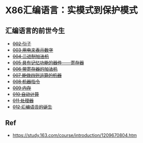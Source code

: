 # X86汇编语言：实模式到保护模式

## 汇编语言的前世今生

* ~~[002 引子](./002/)~~
* ~~[003 用电来表示数字](./003/)~~
* ~~[004 二进制加法机](./004/)~~
* ~~[005 具有记忆功能的器件——寄存器](./005/)~~
* ~~[006 带寄存器的加法机](./006/)~~
* ~~[007 能做四则运算的机器](./007/)~~
* ~~[008 机器指令](./008/)~~
* ~~[009 内存](./009/)~~
* ~~[010 自动计算](./010/)~~
* ~~[011 处理器](./011/)~~
* ~~[012 汇编语言的诞生](./012/)~~

## Ref

* <https://study.163.com/course/introduction/1209670804.htm>